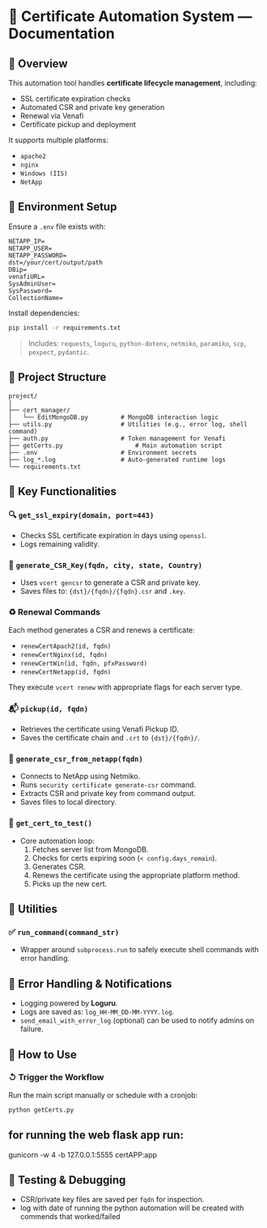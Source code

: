 # 🔐 Certificate Automation System — Documentation

## 📆 Overview

This automation tool handles **certificate lifecycle management**, including:
- SSL certificate expiration checks
- Automated CSR and private key generation
- Renewal via Venafi
- Certificate pickup and deployment

It supports multiple platforms:
- `apache2`
- `nginx`
- `Windows (IIS)`
- `NetApp`

## 🧬 Environment Setup

Ensure a `.env` file exists with:

```dotenv
NETAPP_IP=
NETAPP_USER=
NETAPP_PASSWORD=
dst=/your/cert/output/path
DBip=
venafiURL=
SysAdminUser=
SysPassword=
CollectionName=
```

Install dependencies:

```bash
pip install -r requirements.txt
```

> Includes: `requests`, `loguru`, `python-dotenv`, `netmiko`, `paramiko`, `scp`, `pexpect`, `pydantic`.

## 📁 Project Structure

```
project/
│
├── cert_manager/
│   └── EditMongoDB.py         # MongoDB interaction logic
├── utils.py                   # Utilities (e.g., error log, shell command)
├── auth.py                    # Token management for Venafi
├── getCerts.py                    # Main automation script
├── .env                       # Environment secrets
├── log_*.log                  # Auto-generated runtime logs
└── requirements.txt
```

## 🔧 Key Functionalities

### 🔍 `get_ssl_expiry(domain, port=443)`
- Checks SSL certificate expiration in days using `openssl`.
- Logs remaining validity.

### 🔐 `generate_CSR_Key(fqdn, city, state, Country)`
- Uses `vcert gencsr` to generate a CSR and private key.
- Saves files to: `{dst}/{fqdn}/{fqdn}.csr` and `.key`.

### ♻️ Renewal Commands

Each method generates a CSR and renews a certificate:

- `renewCertApach2(id, fqdn)`
- `renewCertNginx(id, fqdn)`
- `renewCertWin(id, fqdn, pfxPassword)`
- `renewCertNetapp(id, fqdn)`

They execute `vcert renew` with appropriate flags for each server type.

### 📬 `pickup(id, fqdn)`
- Retrieves the certificate using Venafi Pickup ID.
- Saves the certificate chain and `.crt` to `{dst}/{fqdn}/`.

### 🛁 `generate_csr_from_netapp(fqdn)`
- Connects to NetApp using Netmiko.
- Runs `security certificate generate-csr` command.
- Extracts CSR and private key from command output.
- Saves files to local directory.

### 🧠 `get_cert_to_test()`
- Core automation loop:
  1. Fetches server list from MongoDB.
  2. Checks for certs expiring soon (`< config.days_remain`).
  3. Generates CSR.
  4. Renews the certificate using the appropriate platform method.
  5. Picks up the new cert.

## 🚰 Utilities

### ✅ `run_command(command_str)`
- Wrapper around `subprocess.run` to safely execute shell commands with error handling.

## 📨 Error Handling & Notifications

- Logging powered by **Loguru**.
- Logs are saved as: `log_HH-MM_DD-MM-YYYY.log`.
- `send_email_with_error_log` (optional) can be used to notify admins on failure.

## 📌 How to Use

### ↺ Trigger the Workflow

Run the main script manually or schedule with a cronjob:

```bash
python getCerts.py
```


## for running the web flask app run:
gunicorn -w 4 -b 127.0.0.1:5555 certAPP:app







## 🧚️ Testing & Debugging
- CSR/private key files are saved per `fqdn` for inspection.
- log with date of running the python automation will be created with commends that worked/failed

